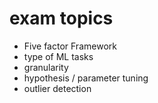 # exam topics
- Five factor Framework 
- type of ML tasks
- granularity 
- hypothesis / parameter tuning 
- outlier detection 
